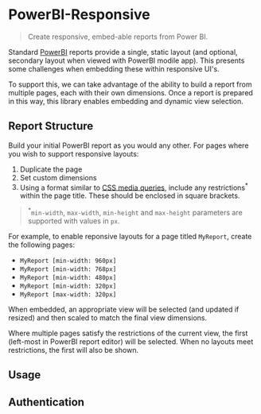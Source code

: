 # PowerBI-Responsive

> Create responsive, embed-able reports from Power BI.

Standard [PowerBI](http://powerbi.com/) reports provide a single, static layout (and optional, secondary layout when viewed with PowerBI modile app). This presents some challenges when embedding these within responsive UI's.

To support this, we can take advantage of the ability to build a report from multiple pages, each with their own dimensions. Once a report is prepared in this way, this library enables embedding and dynamic view selection.


## Report Structure

Build your initial PowerBI report as you would any other. For pages where you wish to support responsive layouts:
1. Duplicate the page
2. Set custom dimensions
3. Using a format similar to [CSS media queries](https://developer.mozilla.org/en-US/docs/Web/CSS/Media_Queries/Using_media_queries), include any restrictions<sup>*</sup> within the page title. These should be enclosed in square brackets.

> <sup>*</sup>`min-width`, `max-width`, `min-height` and `max-height` parameters are supported with values in `px`.

For example, to enable reponsive layouts for a page titled `MyReport`, create the following pages:
*   `MyReport [min-width: 960px]`
*   `MyReport [min-width: 768px]`
*   `MyReport [min-width: 480px]`
*   `MyReport [min-width: 320px]`
*   `MyReport [max-width: 320px]`

When embedded, an appropriate view will be selected (and updated if resized) and then scaled to match the final view dimensions.

Where multiple pages satisfy the restrictions of the current view, the first (left-most in PowerBI report editor) will be selected. When no layouts meet restrictions, the first will also be shown.


## Usage


## Authentication
